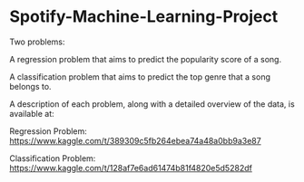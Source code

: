 # Spotify-Machine-Learning-Project

Two problems:

A regression problem that aims to predict the popularity score of a song.

A classification problem that aims to predict the top genre that a song belongs to.

A description of each problem, along with a detailed overview of the data, is available at:

Regression Problem: https://www.kaggle.com/t/389309c5fb264ebea74a48a0bb9a3e87

Classification Problem: https://www.kaggle.com/t/128af7e6ad61474b81f4820e5d5282df
